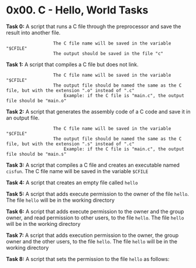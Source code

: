 # 0x00. C - Hello, World Tasks 

**Task 0:** A script that runs a C file through the preprocessor and save the result into another file.

                      The C file name will be saved in the variable "$CFILE"
                      The output should be saved in the file "c"

**Task 1:** A script that compiles a C file but does not link.

                      The C file name will be saved in the variable "$CFILE"
                      The output file should be named the same as the C file, but with the extension ".o" instead of ".c"
                          Example: if the C file is "main.c", the output file should be "main.o"

**Task 2:** A script that generates the assembly code of a C code and save it in an output file.

                      The C file name will be saved in the variable "$CFILE"
                      The output file should be named the same as the C file, but with the extension ".s" instead of ".c"
                          Example: if the C file is "main.c", the output file should be "main.s"

**Task 3:** A script that compiles a C file and creates an executable named `cisfun`. The C file name will be saved in the variable `$CFILE`

**Task 4:** A script that creates an empty file called `hello`

**Task 5:** A script that adds execute permission to the owner of the file `hello`. The file `hello` will be in the working directory

**Task 6:** A script that adds execute permission to the owner and the group owner, and read permission to other users, to the file `hello`. The file `hello` will be in the working directory

**Task 7:** A script that adds execution permission to the owner, the group owner and the other users, to the file `hello`. The file `hello` will be in the working directory

**Task 8:** A script that sets the permission to the file `hello` as follows:
